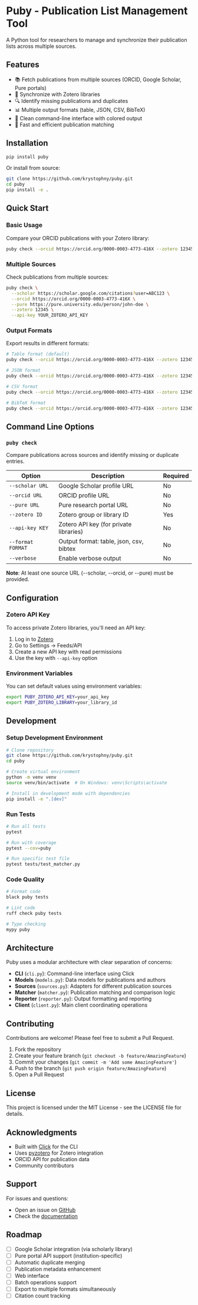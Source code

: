 # Puby - Publication List Management Tool

A Python tool for researchers to manage and synchronize their publication lists across multiple sources.

## Features

- 📚 Fetch publications from multiple sources (ORCID, Google Scholar, Pure portals)
- 🔄 Synchronize with Zotero libraries
- 🔍 Identify missing publications and duplicates
- 📊 Multiple output formats (table, JSON, CSV, BibTeX)
- 🎨 Clean command-line interface with colored output
- 🚀 Fast and efficient publication matching

## Installation

```bash
pip install puby
```

Or install from source:

```bash
git clone https://github.com/krystophny/puby.git
cd puby
pip install -e .
```

## Quick Start

### Basic Usage

Compare your ORCID publications with your Zotero library:

```bash
puby check --orcid https://orcid.org/0000-0003-4773-416X --zotero 12345
```

### Multiple Sources

Check publications from multiple sources:

```bash
puby check \
  --scholar https://scholar.google.com/citations?user=ABC123 \
  --orcid https://orcid.org/0000-0003-4773-416X \
  --pure https://pure.university.edu/person/john-doe \
  --zotero 12345 \
  --api-key YOUR_ZOTERO_API_KEY
```

### Output Formats

Export results in different formats:

```bash
# Table format (default)
puby check --orcid https://orcid.org/0000-0003-4773-416X --zotero 12345

# JSON format
puby check --orcid https://orcid.org/0000-0003-4773-416X --zotero 12345 --format json

# CSV format
puby check --orcid https://orcid.org/0000-0003-4773-416X --zotero 12345 --format csv

# BibTeX format
puby check --orcid https://orcid.org/0000-0003-4773-416X --zotero 12345 --format bibtex
```

## Command Line Options

### `puby check`

Compare publications across sources and identify missing or duplicate entries.

| Option | Description | Required |
|--------|-------------|----------|
| `--scholar URL` | Google Scholar profile URL | No |
| `--orcid URL` | ORCID profile URL | No |
| `--pure URL` | Pure research portal URL | No |
| `--zotero ID` | Zotero group or library ID | Yes |
| `--api-key KEY` | Zotero API key (for private libraries) | No |
| `--format FORMAT` | Output format: table, json, csv, bibtex | No |
| `--verbose` | Enable verbose output | No |

**Note**: At least one source URL (--scholar, --orcid, or --pure) must be provided.

## Configuration

### Zotero API Key

To access private Zotero libraries, you'll need an API key:

1. Log in to [Zotero](https://www.zotero.org)
2. Go to Settings → Feeds/API
3. Create a new API key with read permissions
4. Use the key with `--api-key` option

### Environment Variables

You can set default values using environment variables:

```bash
export PUBY_ZOTERO_API_KEY=your_api_key
export PUBY_ZOTERO_LIBRARY=your_library_id
```

## Development

### Setup Development Environment

```bash
# Clone repository
git clone https://github.com/krystophny/puby.git
cd puby

# Create virtual environment
python -m venv venv
source venv/bin/activate  # On Windows: venv\Scripts\activate

# Install in development mode with dependencies
pip install -e ".[dev]"
```

### Run Tests

```bash
# Run all tests
pytest

# Run with coverage
pytest --cov=puby

# Run specific test file
pytest tests/test_matcher.py
```

### Code Quality

```bash
# Format code
black puby tests

# Lint code
ruff check puby tests

# Type checking
mypy puby
```

## Architecture

Puby uses a modular architecture with clear separation of concerns:

- **CLI** (`cli.py`): Command-line interface using Click
- **Models** (`models.py`): Data models for publications and authors
- **Sources** (`sources.py`): Adapters for different publication sources
- **Matcher** (`matcher.py`): Publication matching and comparison logic
- **Reporter** (`reporter.py`): Output formatting and reporting
- **Client** (`client.py`): Main client coordinating operations

## Contributing

Contributions are welcome! Please feel free to submit a Pull Request.

1. Fork the repository
2. Create your feature branch (`git checkout -b feature/AmazingFeature`)
3. Commit your changes (`git commit -m 'Add some AmazingFeature'`)
4. Push to the branch (`git push origin feature/AmazingFeature`)
5. Open a Pull Request

## License

This project is licensed under the MIT License - see the LICENSE file for details.

## Acknowledgments

- Built with [Click](https://click.palletsprojects.com/) for the CLI
- Uses [pyzotero](https://github.com/urschrei/pyzotero) for Zotero integration
- ORCID API for publication data
- Community contributors

## Support

For issues and questions:
- Open an issue on [GitHub](https://github.com/krystophny/puby/issues)
- Check the [documentation](https://github.com/krystophny/puby/wiki)

## Roadmap

- [ ] Google Scholar integration (via scholarly library)
- [ ] Pure portal API support (institution-specific)
- [ ] Automatic duplicate merging
- [ ] Publication metadata enhancement
- [ ] Web interface
- [ ] Batch operations support
- [ ] Export to multiple formats simultaneously
- [ ] Citation count tracking